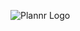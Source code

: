 ![Plannr Logo](https://github.com/nithinmanoj10/Plannr/blob/master/plannr_frontend/src/images/Plannr%20Banner.png?raw=true)
